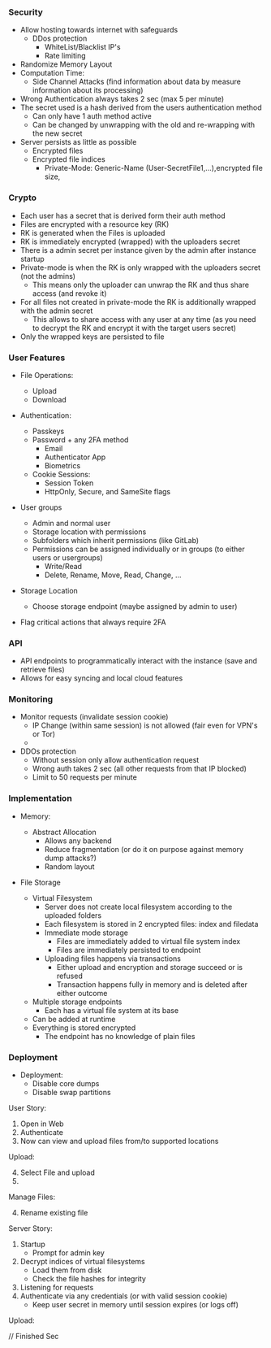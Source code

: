 ### Security

- Allow hosting towards internet with safeguards
    - DDos protection
        - WhiteList/Blacklist IP's
        - Rate limiting
- Randomize Memory Layout
- Computation Time:
    - Side Channel Attacks (find information about data by measure information about its processing)
- Wrong Authentication always takes 2 sec (max 5 per minute)
- The secret used is a hash derived from the users authentication method
    - Can only have 1 auth method active
    - Can be changed by unwrapping with the old and re-wrapping with the new secret
- Server persists as little as possible
    - Encrypted files
    - Encrypted file indices
        - Private-Mode: Generic-Name (User-SecretFile1,...),encrypted file size,

### Crypto

- Each user has a secret that is derived form their auth method
- Files are encrypted with a resource key (RK)
- RK is generated when the Files is uploaded
- RK is immediately encrypted (wrapped) with the uploaders secret
- There is a admin secret per instance given by the admin after instance startup
- Private-mode is when the RK is only wrapped with the uploaders secret (not the admins)
    - This means only the uploader can unwrap the RK and thus share access (and revoke it)
- For all files not created in private-mode the RK is additionally wrapped with the admin secret
    - This allows to share access with any user at any time (as you need to decrypt the RK and encrypt it with the
      target users secret)
- Only the wrapped keys are persisted to file

### User Features

- File Operations:
    - Upload
    - Download

- Authentication:
    - Passkeys
    - Password + any 2FA method
        - Email
        - Authenticator App
        - Biometrics
    - Cookie Sessions:
        - Session Token
        - HttpOnly, Secure, and SameSite flags
- User groups
    - Admin and normal user
    - Storage location with permissions
    - Subfolders which inherit permissions (like GitLab)
    - Permissions can be assigned individually or in groups (to either users or usergroups)
        - Write/Read
        - Delete, Rename, Move, Read, Change, ...
- Storage Location
    - Choose storage endpoint (maybe assigned by admin to user)

- Flag critical actions that always require 2FA

### API

- API endpoints to programmatically interact with the instance (save and retrieve files)
- Allows for easy syncing and local cloud features

### Monitoring

- Monitor requests (invalidate session cookie)
    - IP Change (within same session) is not allowed (fair even for VPN's or Tor)
    -
- DDOs protection
    - Without session only allow authentication request
    - Wrong auth takes 2 sec (all other requests from that IP blocked)
    - Limit to 50 requests per minute

### Implementation

- Memory:
    - Abstract Allocation
        - Allows any backend
        - Reduce fragmentation (or do it on purpose against memory dump attacks?)
        - Random layout

- File Storage
    - Virtual Filesystem
      - Server does not create local filesystem according to the uploaded folders
      - Each filesystem is stored in 2 encrypted files: index and filedata 
      - Immediate mode storage
        - Files are immediately added to virtual file system index
        - Files are immediately persisted to endpoint
      - Uploading files happens via transactions
        - Either upload and encryption and storage succeed or is refused
        - Transaction happens fully in memory and is deleted after either outcome
    - Multiple storage endpoints
      - Each has a virtual file system at its base
    - Can be added at runtime
    - Everything is stored encrypted
        - The endpoint has no knowledge of plain files

### Deployment

- Deployment:
    - Disable core dumps
    - Disable swap partitions

User Story:

1. Open in Web
2. Authenticate
3. Now can view and upload files from/to supported locations

Upload:

4. Select File and upload
5.

Manage Files:

4. Rename existing file

Server Story:
1. Startup
    - Prompt for admin key
2. Decrypt indices of virtual filesystems
    - Load them from disk
    - Check the file hashes for integrity
1. Listening for requests
2. Authenticate via any credentials (or with valid session cookie)
    - Keep user secret in memory until session expires (or logs off)

Upload:





// Finished Sec